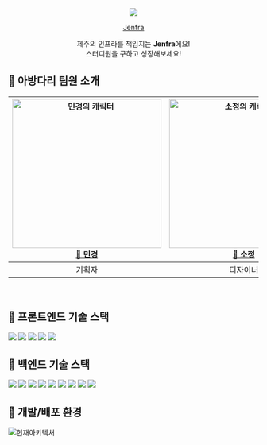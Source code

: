<div align=center><img src="https://user-images.githubusercontent.com/56211193/202861953-357a598b-689c-4cc8-b7ab-c8298a5eb935.png">
  
  <a href="http://dhparkland.site:443/goGroomTon3" target="_blank">Jenfra </a>

제주의 인프라를 책임지는 <strong>Jenfra</strong>에요!<br/>스터디원을 구하고 성장해보세요!

</div>

## 🌴 아방다리 팀원 소개

<div align=center>

| <img src=https://user-images.githubusercontent.com/96432772/203003371-678ab4df-4cbb-47b3-9381-f5c3ed11e809.jpg alt="민경의 캐릭터" width="300"/><br/>[🍊 민경](https://github.com/mkchoi-pm) | <img src=https://user-images.githubusercontent.com/96432772/203003274-2104754d-61e2-4621-9a6a-2726ad1f6460.jpg alt="소정의 캐릭터" width="300"/><br/>[🍊 소정](https://github.com/thesojungkim) | <img src=https://user-images.githubusercontent.com/96432772/203002037-50db64f9-63c1-4ba2-a5ce-cbf960bed5bf.jpg alt="현석의 캐릭터" width="300"/><br/> [🍊 현석](https://github.com/chucoding) | <img src=https://user-images.githubusercontent.com/96432772/203002995-8fa7c2ff-f5cd-4775-ad57-81619b0db9e8.jpg alt="현준의 캐릭터" width="300"/><br/> [🍊 현준](https://github.com/JadeHyun) | <img src=https://user-images.githubusercontent.com/56211193/210377791-cd32d7a7-da8b-4b09-b20b-9be99a5e8de9.png alt="치효의 캐릭터" width="300"/><br/> [🍊 치효](https://github.com/ohcho-dev)| <img src=https://user-images.githubusercontent.com/96432772/203003152-65deedae-b160-4440-864c-885d7288c6b9.jpg alt="도현의 캐릭터" width="300"/><br/> [🍊 도현](https://github.com/DHAPARK) |  <img src=https://user-images.githubusercontent.com/56211193/210377340-d5a52c95-32f3-4bc2-b030-a502c4d9ae7a.png alt="정윤의 캐릭터" width="300"/><br/> [🍊 정윤](https://github.com/jeinie)| 
| :--------------------------------------------------------------------------------------------------------------------------------------------------------------------------------------: | :--------------------------------------------------------------------------------------------------------------------------------------------------------------------------------------: | :-------------------------------------------------------------------------------------------------------------------------------------------------------------------------------------: | :-----------------------------------------------------------------------------------------------------------------------------------------------------------------------------------------: | :----------------------------------------------------------------------------------------------------------------------------------------------------------------------------------------------: | :----------------------------------------------------------------------------------------------------------------------------------------------------------------------------------------------: | :----------------------------------------------------------------------------------------------------------------------------------------------------------------------------------------------: |
|                                                                                          기획자                                                                                          |                                                                                        디자이너                                                                                        |                                                                                       프론트엔드                                                                                        |                                                                                           프론트엔드                                                                                            |                                                                                             프론트엔드                                                                                             |                                                                                           백엔드                                                                                            |                                                                                       백엔드                                                                                        |

<br>
</div>

## 🌴 프론트엔드 기술 스택
<div align=left> 
  <img src="https://img.shields.io/badge/react v18-61DAFB?style=for-the-badge&logo=react&logoColor=black"> 
  <img src="https://img.shields.io/badge/redux toolkit-764ABC?style=for-the-badge&logo=redux&logoColor=white"> 
  <img src="https://img.shields.io/badge/react router v6-CA4245?style=for-the-badge&logo=react router&logoColor=white"> 
  <img src="https://img.shields.io/badge/axios-5A29E4?style=for-the-badge&logo=axios&logoColor=white">
  <img src="https://img.shields.io/badge/styled components-DB7093?style=for-the-badge&logo=styled-components&logoColor=white">
</div>

## 🌴 백엔드 기술 스택
<div align=left> 
  <img src="https://img.shields.io/badge/node.js-339933?style=for-the-badge&logo=node.js&logoColor=white"> 
  <img src="https://img.shields.io/badge/Nodemon-76D04B?style=for-the-badge&logo=Nodemon&logoColor=white"> 
  <img src="https://img.shields.io/badge/express-000000?style=for-the-badge&logo=express&logoColor=white"> 
  <img src="https://img.shields.io/badge/mysql-4479A1?style=for-the-badge&logo=mysql&logoColor=white">
  <img src="https://img.shields.io/badge/.env-ECD53F?style=for-the-badge&logo=.env&logoColor=white">
  <img src="https://img.shields.io/badge/sequelize-52B0E7?style=for-the-badge&logo=sequelize&logoColor=white">
  <img src="https://img.shields.io/badge/swagger-85EA2D?style=for-the-badge&logo=swagger&logoColor=white">
  <img src="https://img.shields.io/badge/jenkins-D24939?style=for-the-badge&logo=jenkins&logoColor=white">
  <img src="https://img.shields.io/badge/docker-2496ED?style=for-the-badge&logo=docker&logoColor=white">
</div>

## 🌴 개발/배포 환경

![현재아키텍처](https://user-images.githubusercontent.com/37052379/207784192-f72411d6-e023-4cce-9ca1-a23cb731e1fd.png)


